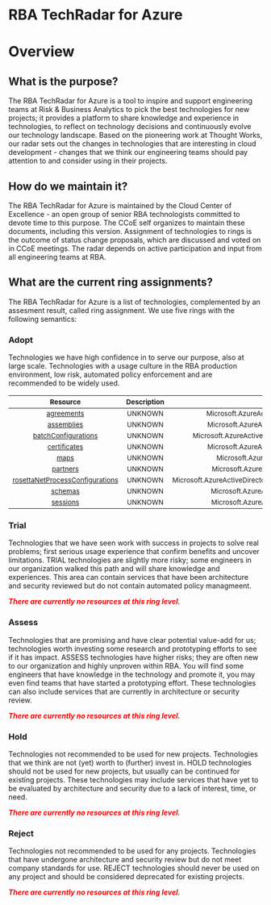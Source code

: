 
RBA TechRadar for Azure
=======================

# Overview

## What is the purpose?


The RBA TechRadar for Azure is a tool to inspire and support engineering teams at Risk & Business Analytics to pick the best technologies for new projects; it provides a platform to share knowledge and experience in technologies, to reflect on technology decisions and continuously evolve our technology landscape.  Based on the pioneering work at Thought Works, our radar sets out the changes in technologies that are interesting in cloud development - changes that we think our engineering teams should pay attention to and consider using in their projects.
## How do we maintain it?


The RBA TechRadar for Azure is maintained by the Cloud Center of Excellence - an open group of senior RBA technologists committed to devote time to this purpose.  The CCoE self organizes to maintain these documents, including this version.  Assignment of technologies to rings is the outcome of status change proposals, which are discussed and voted on in CCoE meetings.  The radar depends on active participation and input from all engineering teams at RBA.
## What are the current ring assignments?


The RBA TechRadar for Azure is a list of technologies, complemented by an assesment result, called ring assignment.  We use five rings with the following semantics:
### Adopt


Technologies we have high confidence in to serve our purpose, also at large scale.  Technologies with a usage culture in the RBA production environment, low risk, automated policy enforcement and are recommended to be widely used.  

|<sub>Resource</sub>|<sub>Description</sub>|<sub>Path</sub>|<sub>Status</sub>|
| :---: | :---: | :---: | :---: |
|<sub>[agreements](https://github.com/openrba/python-azure-techradar/tree/master/Microsoft.AzureActiveDirectory/integrationAccounts/agreements)</sub>|<sub>UNKNOWN</sub>|<sub>Microsoft.AzureActiveDirectory/integrationAccounts/agreements</sub>|<sub>ADOPT</sub>|
|<sub>[assemblies](https://github.com/openrba/python-azure-techradar/tree/master/Microsoft.AzureActiveDirectory/integrationAccounts/assemblies)</sub>|<sub>UNKNOWN</sub>|<sub>Microsoft.AzureActiveDirectory/integrationAccounts/assemblies</sub>|<sub>ADOPT</sub>|
|<sub>[batchConfigurations](https://github.com/openrba/python-azure-techradar/tree/master/Microsoft.AzureActiveDirectory/integrationAccounts/batchConfigurations)</sub>|<sub>UNKNOWN</sub>|<sub>Microsoft.AzureActiveDirectory/integrationAccounts/batchConfigurations</sub>|<sub>ADOPT</sub>|
|<sub>[certificates](https://github.com/openrba/python-azure-techradar/tree/master/Microsoft.AzureActiveDirectory/integrationAccounts/certificates)</sub>|<sub>UNKNOWN</sub>|<sub>Microsoft.AzureActiveDirectory/integrationAccounts/certificates</sub>|<sub>ADOPT</sub>|
|<sub>[maps](https://github.com/openrba/python-azure-techradar/tree/master/Microsoft.AzureActiveDirectory/integrationAccounts/maps)</sub>|<sub>UNKNOWN</sub>|<sub>Microsoft.AzureActiveDirectory/integrationAccounts/maps</sub>|<sub>ADOPT</sub>|
|<sub>[partners](https://github.com/openrba/python-azure-techradar/tree/master/Microsoft.AzureActiveDirectory/integrationAccounts/partners)</sub>|<sub>UNKNOWN</sub>|<sub>Microsoft.AzureActiveDirectory/integrationAccounts/partners</sub>|<sub>ADOPT</sub>|
|<sub>[rosettaNetProcessConfigurations](https://github.com/openrba/python-azure-techradar/tree/master/Microsoft.AzureActiveDirectory/integrationAccounts/rosettaNetProcessConfigurations)</sub>|<sub>UNKNOWN</sub>|<sub>Microsoft.AzureActiveDirectory/integrationAccounts/rosettaNetProcessConfigurations</sub>|<sub>ADOPT</sub>|
|<sub>[schemas](https://github.com/openrba/python-azure-techradar/tree/master/Microsoft.AzureActiveDirectory/integrationAccounts/schemas)</sub>|<sub>UNKNOWN</sub>|<sub>Microsoft.AzureActiveDirectory/integrationAccounts/schemas</sub>|<sub>ADOPT</sub>|
|<sub>[sessions](https://github.com/openrba/python-azure-techradar/tree/master/Microsoft.AzureActiveDirectory/integrationAccounts/sessions)</sub>|<sub>UNKNOWN</sub>|<sub>Microsoft.AzureActiveDirectory/integrationAccounts/sessions</sub>|<sub>ADOPT</sub>|

### Trial


Technologies that we have seen work with success in projects to solve real problems;  first serious usage experience that confirm benefits and uncover limitations.  TRIAL technologies are slightly more risky; some engineers in our organization walked this path and will share knowledge and experiences.  This area can contain services that have been architecture and security reviewed but do not contain automated policy managmeent.  
  
***<font color="red"> There are currently no resources at this ring level. </font>***
### Assess


Technologies that are promising and have clear potential value-add for us; technologies worth investing some research and prototyping efforts to see if it has impact.  ASSESS technologies have higher risks;  they are often new to our organization and highly unproven within RBA.  You will find some engineers that have knowledge in the technology and promote it, you may even find teams that have started a prototyping effort.  These technologies can also include services that are currently in architecture or security review.  
  
***<font color="red"> There are currently no resources at this ring level. </font>***
### Hold


Technologies not recommended to be used for new projects. Technologies that we think are not (yet) worth to (further) invest in.  HOLD technologies should not be used for new projects, but usually can be continued for existing projects.  These technologies may include services that have yet to be evaluated by architecture and security due to a lack of interest, time, or need.  
  
***<font color="red"> There are currently no resources at this ring level. </font>***
### Reject


Technologies not recommended to be used for any projects. Technologies that have undergone architecture and security review but do not meet company standards for use.  REJECT technologies should never be used on any project and should be considered deprecated for existing projects.  
  
***<font color="red"> There are currently no resources at this ring level. </font>***
